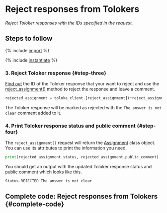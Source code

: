 # Reject responses from Tolokers

_Reject Toloker responses with the IDs specified in the request._

## Steps to follow

{% include [import](../_includes/recipes/import.md) %}

{% include [instantiate](../_includes/recipes/instantiate.md) %}

### 3. Reject Toloker response {#step-three}

[Find out](get-responses.md) the ID of the Toloker response that your want to reject and use the [reject_assignment()](../reference/toloka.client.TolokaClient.reject_assignment.md) method to reject the response and leave a comment.

```python
rejected_assignment = toloka_client.[reject_assignment](*reject_assignment)('0001d38f5b--61c8be2074fdb82592f97887', 'The answer is not clear')
```

The Toloker response will be marked as rejected with the `The answer is not clear` comment added to it.

### 4. Print Toloker response status and public comment {#step-four}

The `reject_assignment()` request will return the [Assignment](../reference/toloka.client.assignment.Assignment.md) class object. You can use its attributes to print the information you need.

```python
print(rejected_assignment.status, rejected_assignment.public_comment)
```

You should get an output with the updated Toloker response status and public comment which looks like this.

```bash
Status.REJECTED The answer is not clear
```

## Complete code: Reject responses from Tolokers {#complete-code}

```python
import toloka.client as toloka

toloka_client = toloka.TolokaClient('PlaceYourRealOAuthToken_Here', 'PRODUCTION')

rejected_assignment = toloka_client.reject_assignment('0001d38f5b--61c8be2074fdb82592f97887', 'The answer is not clear')
print(rejected_assignment.status, rejected_assignment.public_comment)
```

{% note tip "List of classes and methods used in this recipe" %}

- _[TolokaClient](../reference/toloka.client.TolokaClient.md) class_
- _[reject_assignment()](../reference/toloka.client.TolokaClient.reject_assignment.md) method_

{% endnote %}

## See also {#see-also}

- [{#T}](../../guide/concepts/overview.md)
- [{#T}](learn-basics.md)
- [{#T}](use-cases.md)
- [{#T}](get-responses.md)
- [Toloka-Kit: Assignment class](../reference/toloka.client.assignment.Assignment.md)
- [Toloka API: Update response](https://toloka.ai/docs/api/api-reference/#patch-/assignments/-id-)

[*TolokaClient]: [TolokaClient](../reference/toloka.client.TolokaClient.md) class
[*reject_assignment]: [reject_assignment()](../reference/toloka.client.TolokaClient.reject_assignment.md) method